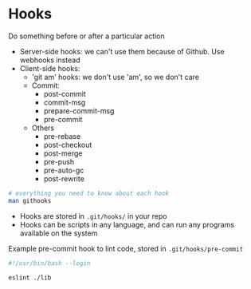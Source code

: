 # Hooks

Do something before or after a particular action

* Server-side hooks: we can't use them because of Github. Use webhooks instead
* Client-side hooks:
  * 'git am' hooks: we don't use 'am', so we don't care
  * Commit:
    * post-commit
    * commit-msg
    * prepare-commit-msg
    * pre-commit
  * Others
    * pre-rebase
    * post-checkout
    * post-merge
    * pre-push
    * pre-auto-gc
    * post-rewrite

```bash
# everything you need to know about each hook
man githooks
```

* Hooks are stored in `.git/hooks/` in your repo
* Hooks can be scripts in any language, and can run any programs available on the system

Example pre-commit hook to lint code, stored in `.git/hooks/pre-commit`

```bash
#!/usr/bin/bash --login

eslint ./lib
```
